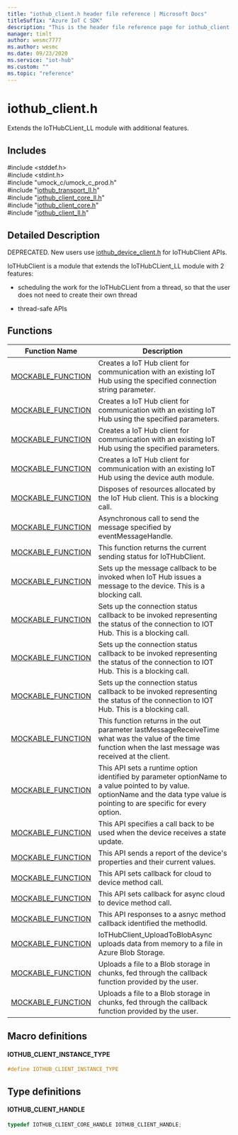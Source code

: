 ```yaml
---                             
title: "iothub_client.h header file reference | Microsoft Docs" 
titleSuffix: "Azure IoT C SDK"            
description: "This is the header file reference page for iothub_client.h in the Azure IoT C SDK. This SDK is used with Azure IoT Hub and Azure IoT Hub Device Provisioning Service"            
manager: timlt                 
author: wesmc7777              
ms.author: wesmc               
ms.date: 09/23/2020                    
ms.service: "iot-hub"             
ms.custom: ""                
ms.topic: "reference"        
---                            
```


# iothub_client.h 

Extends the IoTHubCLient_LL module with additional features.

## Includes

\#include <stddef.h>  
\#include <stdint.h>  
\#include "umock_c/umock_c_prod.h"  
\#include "[iothub_transport_ll.h](iothub-transport-ll-h.md)"  
\#include "[iothub_client_core_ll.h](iothub-client-core-ll-h.md)"  
\#include "[iothub_client_core.h](iothub-client-core-h.md)"  
\#include "[iothub_client_ll.h](iothub-client-ll-h.md)"  

## Detailed Description

DEPRECATED. New users use [iothub_device_client.h](iothub-device-client-h.md) for IoTHubClient APIs.

IoTHubClient is a module that extends the IoTHubCLient_LL module with 2 features:

* scheduling the work for the IoTHubCLient from a thread, so that the user does not need to create their own thread

* thread-safe APIs

## Functions

Function Name                  | Description                                
--------------------------------|---------------------------------------------
[MOCKABLE_FUNCTION](./iothub-client-h/mockable-function.md)            | Creates a IoT Hub client for communication with an existing IoT Hub using the specified connection string parameter.
[MOCKABLE_FUNCTION](./iothub-client-h/mockable-function.md)            | Creates a IoT Hub client for communication with an existing IoT Hub using the specified parameters.
[MOCKABLE_FUNCTION](./iothub-client-h/mockable-function.md)            | Creates a IoT Hub client for communication with an existing IoT Hub using the specified parameters.
[MOCKABLE_FUNCTION](./iothub-client-h/mockable-function.md)            | Creates a IoT Hub client for communication with an existing IoT Hub using the device auth module.
[MOCKABLE_FUNCTION](./iothub-client-h/mockable-function.md)            | Disposes of resources allocated by the IoT Hub client. This is a blocking call.
[MOCKABLE_FUNCTION](./iothub-client-h/mockable-function.md)            | Asynchronous call to send the message specified by eventMessageHandle.
[MOCKABLE_FUNCTION](./iothub-client-h/mockable-function.md)            | This function returns the current sending status for IoTHubClient.
[MOCKABLE_FUNCTION](./iothub-client-h/mockable-function.md)            | Sets up the message callback to be invoked when IoT Hub issues a message to the device. This is a blocking call.
[MOCKABLE_FUNCTION](./iothub-client-h/mockable-function.md)            | Sets up the connection status callback to be invoked representing the status of the connection to IOT Hub. This is a blocking call.
[MOCKABLE_FUNCTION](./iothub-client-h/mockable-function.md)            | Sets up the connection status callback to be invoked representing the status of the connection to IOT Hub. This is a blocking call.
[MOCKABLE_FUNCTION](./iothub-client-h/mockable-function.md)            | Sets up the connection status callback to be invoked representing the status of the connection to IOT Hub. This is a blocking call.
[MOCKABLE_FUNCTION](./iothub-client-h/mockable-function.md)            | This function returns in the out parameter lastMessageReceiveTime what was the value of the time function when the last message was received at the client.
[MOCKABLE_FUNCTION](./iothub-client-h/mockable-function.md)            | This API sets a runtime option identified by parameter optionName to a value pointed to by value. optionName and the data type value is pointing to are specific for every option.
[MOCKABLE_FUNCTION](./iothub-client-h/mockable-function.md)            | This API specifies a call back to be used when the device receives a state update.
[MOCKABLE_FUNCTION](./iothub-client-h/mockable-function.md)            | This API sends a report of the device's properties and their current values.
[MOCKABLE_FUNCTION](./iothub-client-h/mockable-function.md)            | This API sets callback for cloud to device method call.
[MOCKABLE_FUNCTION](./iothub-client-h/mockable-function.md)            | This API sets callback for async cloud to device method call.
[MOCKABLE_FUNCTION](./iothub-client-h/mockable-function.md)            | This API responses to a asnyc method callback identified the methodId.
[MOCKABLE_FUNCTION](./iothub-client-h/mockable-function.md)            | IoTHubClient_UploadToBlobAsync uploads data from memory to a file in Azure Blob Storage.
[MOCKABLE_FUNCTION](./iothub-client-h/mockable-function.md)            | Uploads a file to a Blob storage in chunks, fed through the callback function provided by the user.
[MOCKABLE_FUNCTION](./iothub-client-h/mockable-function.md)            | Uploads a file to a Blob storage in chunks, fed through the callback function provided by the user.

## Macro definitions

#### IOTHUB_CLIENT_INSTANCE_TYPE

```C
#define IOTHUB_CLIENT_INSTANCE_TYPE
```

## Type definitions

#### IOTHUB_CLIENT_HANDLE

```C
typedef IOTHUB_CLIENT_CORE_HANDLE IOTHUB_CLIENT_HANDLE;
```

